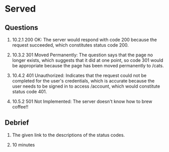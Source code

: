 # Served

## Questions

1. 10.2.1 200 OK: The server would respond with code 200 because the request succeeded, which constitutes status code 200.

2. 10.3.2 301 Moved Permanently: The question says that the page no longer exists, which suggests that it did at one point, so code 301 would be appropriate because the page has been moved permanently to /cats.

3. 10.4.2 401 Unauthorized: Indicates that the request could not be completed for the user's credentials, which is accurate because the user needs to be signed in to access /account, which would constitute status code 401.

4. 10.5.2 501 Not Implemented: The server doesn't know how to brew coffee!!

## Debrief

1. The given link to the descriptions of the status codes.

2. 10 minutes
